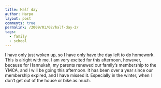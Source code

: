```yaml
---
title: Half day
author: Harpo
layout: post
comments: true
permalink: /2009/01/02/half-day-2/
tags:
  - family
  - school
---
```

I have only just woken up, so I have only have the day left to do homework. This is alright with me. I am very excited for this afternoon, however, because for Hannukah, my parents renewed our family&#8217;s membership to the YMCA, and I will be going this afternoon. It has been over a year since our membership expired, and I have missed it. Especially in the winter, when I don&#8217;t get out of the house or bike as much.